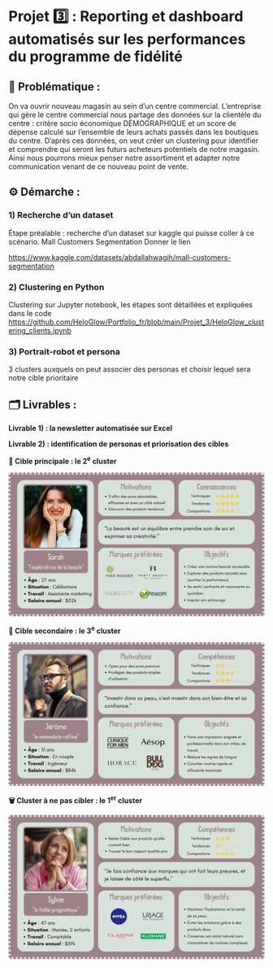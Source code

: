 # Projet 3️⃣ : Reporting et dashboard automatisés sur les performances du programme de fidélité

## 🧩 Problématique :

On va ouvrir nouveau magasin au sein d’un centre commercial. L’entreprise qui gère le centre commercial nous partage des données sur la clientèle du centre : critère socio économique DÉMOGRAPHIQUE et un score de dépense calculé sur l’ensemble de leurs achats passés dans les boutiques du centre. D’après ces données, on veut créer un clustering pour identifier et comprendre qui seront les futurs acheteurs potentiels de notre magasin. Ainsi nous pourrons mieux penser notre assortiment et adapter notre communication venant de ce nouveau point de vente.


## ⚙️ Démarche :

### 1) Recherche d’un dataset


Étape préalable : recherche d’un dataset sur kaggle qui puisse coller à ce scénario.
Mall Customers Segmentation
Donner le lien 

https://www.kaggle.com/datasets/abdallahwagih/mall-customers-segmentation

### 2) Clustering en Python

Clustering sur Jupyter notebook, les étapes sont détaillées et expliquées dans le code
https://github.com/HeloGlow/Portfolio_fr/blob/main/Projet_3/HeloGlow_clustering_clients.ipynb

### 3) Portrait-robot et persona

3 clusters auxquels on peut associer des personas et choisir lequel sera notre cible prioritaire 

## 🗂️ Livrables :

**Livrable 1) : la newsletter automatisée sur Excel**

**Livrable 2) : identification de personas et priorisation des cibles**

**🎯 Cible principale : le 2<sup>e</sup> cluster**

<img src="https://github.com/HeloGlow/Portfolio_fr/blob/main/Projet_3/Personas/Persona%202e%20cluster.png?raw=true" width="600">

**🥈 Cible secondaire : le 3<sup>e</sup> cluster**

<img src="https://github.com/HeloGlow/Portfolio_fr/blob/main/Projet_3/Personas/Persona%203e%20cluster.png?raw=true" width="600">

**🗑️ Cluster à ne pas cibler : le 1<sup>er</sup> cluster**

<img src="https://github.com/HeloGlow/Portfolio_fr/blob/main/Projet_3/Personas/Persona%201er%20cluster.png?raw=true" width="600">
